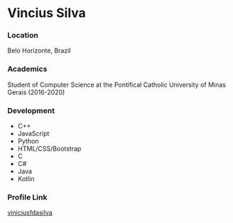 # Vincius Silva

### Location

Belo Horizonte, Brazil

### Academics

Student of Computer Science at the Pontifical Catholic University of Minas Gerais (2016-2020)

### Development

- C++
- JavaScript
- Python
- HTML/CSS/Bootstrap
- C
- C#
- Java
- Kotlin

### Profile Link

[viniciusfdasilva](https://github.com/viniciusfdasilva)
